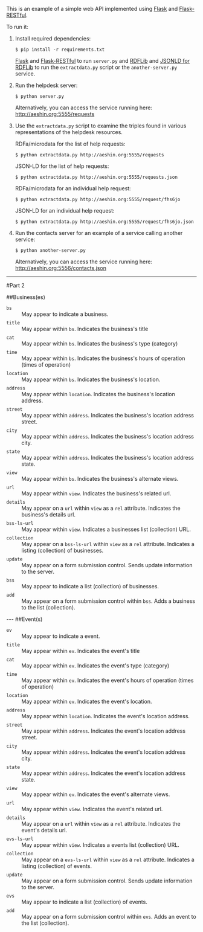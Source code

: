 This is an example of a simple web API implemented using
[Flask](http://flask.pocoo.org/) and
[Flask-RESTful](http://flask-restful.readthedocs.org/en/latest/).

To run it:

1. Install required dependencies:
   ```
   $ pip install -r requirements.txt
   ```
   [Flask](http://flask.pocoo.org/docs/0.10/installation/#installation)
   and
   [Flask-RESTful](http://flask-restful.readthedocs.org/en/latest/installation.html) to run `server.py`
   and [RDFLib](http://rdflib.readthedocs.org/en/latest/) and [JSONLD for RDFLib](https://github.com/RDFLib/rdflib-jsonld) to run the `extractdata.py` script or the `another-server.py` service.

2. Run the helpdesk server:
   ```
   $ python server.py
   ```
   Alternatively, you can access the service running here: http://aeshin.org:5555/requests

3. Use the `extractdata.py` script to examine the triples found in various representations of the helpdesk resources.

   RDFa/microdata for the list of help requests:
   ```
   $ python extractdata.py http://aeshin.org:5555/requests
   ```
   JSON-LD for the list of help requests:
   ```
   $ python extractdata.py http://aeshin.org:5555/requests.json
   ```
   RDFa/microdata for an individual help request:
   ```
   $ python extractdata.py http://aeshin.org:5555/request/fhs6jo
   ```
   JSON-LD for an individual help request:
   ```
   $ python extractdata.py http://aeshin.org:5555/request/fhs6jo.json
   ```

4. Run the contacts server for an example of a service calling another service:
   ```
   $ python another-server.py
   ```
   Alternatively, you can access the service running here: http://aeshin.org:5556/contacts.json


---

#Part 2

<!-- business -->
<style>dd{margin-bottom: 8px}</style>
##Business(es)
<dl>
  <dt><code>bs</code></dt>
  <dd>May appear to indicate a business.</dd>
  <dt><code>title</code></dt>
  <dd>May appear within <code>bs</code>. Indicates the business's title</dd>
  <dt><code>cat</code></dt>
  <dd>May appear within <code>bs</code>. Indicates the business's type (category)</dd>
  <dt><code>time</code></dt>
  <dd>May appear within <code>bs</code>. Indicates the business's hours of operation (times of operation)</dd>
  <dt><code>location</code></dt>
  <dd>May appear within <code>bs</code>. Indicates the business's location.</dd>
  <dt><code>address</code></dt>
  <dd>May appear within <code>location</code>. Indicates the business's location address.</dd>
  <dt><code>street</code></dt>
  <dd>May appear within <code>address</code>. Indicates the business's location address street.</dd>
  <dt><code>city</code></dt>
  <dd>May appear within <code>address</code>. Indicates the business's location address city.</dd>
  <dt><code>state</code></dt>
  <dd>May appear within <code>address</code>. Indicates the business's location address state.</dd>
  <dt><code>view</code></dt>
  <dd>May appear within <code>bs</code>. Indicates the business's alternate views.</dd>
  <dt><code>url</code></dt>
  <dd>May appear within <code>view</code>. Indicates the business's related url.</dd>
  <dt><code>details</code></dt>
  <dd>May appear on a <code>url</code> within <code>view</code> as a <code>rel</code>
    attribute. Indicates the business's details url.</dd>
  <dt><code>bss-ls-url</code></dt>
  <dd>May appear within <code>view</code>. Indicates a businesses list (collection) URL.</dd>
  <dt><code>collection</code></dt>
  <dd>May appear on a <code>bss-ls-url</code> within <code>view</code> as a <code>rel</code>
    attribute. Indicates a listing (collection) of businesses.</dd>
  <dt><code>update</code></dt>
  <dd>May appear on a form submission control. Sends update information to the server.</dd>
  <dt><code>bss</code></dt>
  <dd>May appear to indicate a list (collection) of businesses.</dd>
  <dt><code>add</code></dt>
  <dd>May appear on a form submission control within <code>bss</code>. Adds a business to the list (collection).</dd>
</dl>
<!-- /business -->
---
<!-- event -->
##Event(s)
<dl>
  <dl>
    <dt><code>ev</code></dt>
    <dd>May appear to indicate a event.</dd>
    <dt><code>title</code></dt>
    <dd>May appear within <code>ev</code>. Indicates the event's title</dd>
    <dt><code>cat</code></dt>
    <dd>May appear within <code>ev</code>. Indicates the event's type (category)</dd>
    <dt><code>time</code></dt>
    <dd>May appear within <code>ev</code>. Indicates the event's hours of operation (times of operation)</dd>
    <dt><code>location</code></dt>
    <dd>May appear within <code>ev</code>. Indicates the event's location.</dd>
    <dt><code>address</code></dt>
    <dd>May appear within <code>location</code>. Indicates the event's location address.</dd>
    <dt><code>street</code></dt>
    <dd>May appear within <code>address</code>. Indicates the event's location address street.</dd>
    <dt><code>city</code></dt>
    <dd>May appear within <code>address</code>. Indicates the event's location address city.</dd>
    <dt><code>state</code></dt>
    <dd>May appear within <code>address</code>. Indicates the event's location address state.</dd>
    <dt><code>view</code></dt>
    <dd>May appear within <code>ev</code>. Indicates the event's alternate views.</dd>
    <dt><code>url</code></dt>
    <dd>May appear within <code>view</code>. Indicates the event's related url.</dd>
    <dt><code>details</code></dt>
    <dd>May appear on a <code>url</code> within <code>view</code> as a <code>rel</code>
      attribute. Indicates the event's details url.</dd>
    <dt><code>evs-ls-url</code></dt>
    <dd>May appear within <code>view</code>. Indicates a events list (collection) URL.</dd>
    <dt><code>collection</code></dt>
    <dd>May appear on a <code>evs-ls-url</code> within <code>view</code> as a <code>rel</code>
      attribute. Indicates a listing (collection) of events.</dd>
    <dt><code>update</code></dt>
    <dd>May appear on a form submission control. Sends update information to the server.</dd>
    <dt><code>evs</code></dt>
    <dd>May appear to indicate a list (collection) of events.</dd>
    <dt><code>add</code></dt>
    <dd>May appear on a form submission control within <code>evs</code>. Adds an event to the list (collection).</dd>
  </dl>
</dl>
